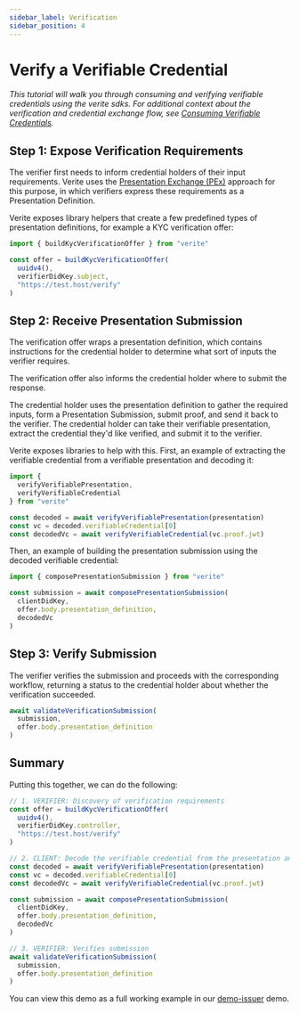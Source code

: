 ```yaml
---
sidebar_label: Verification
sidebar_position: 4
---
```


# Verify a Verifiable Credential

_This tutorial will walk you through consuming and verifying verifiable credentials using the verite sdks. For additional context about the verification and credential exchange flow, see [Consuming Verifiable Credentials](/patterns/verification-flow.md)._

## Step 1: Expose Verification Requirements

The verifier first needs to inform credential holders of their input requirements. Verite uses the [Presentation Exchange (PEx)](https://identity.foundation/presentation-exchange/) approach for this purpose, in which verifiers express these requirements as a Presentation Definition.

Verite exposes library helpers that create a few predefined types of presentation definitions, for example a KYC verification offer:

```ts
import { buildKycVerificationOffer } from "verite"

const offer = buildKycVerificationOffer(
  uuidv4(),
  verifierDidKey.subject,
  "https://test.host/verify"
)
```

## Step 2: Receive Presentation Submission

The verification offer wraps a presentation definition, which contains instructions for the credential holder to determine what sort of inputs the verifier requires.

The verification offer also informs the credential holder where to submit the response.

The credential holder uses the presentation definition to gather the required inputs, form a Presentation Submission, submit proof, and send it back to the verifier. The credential holder can take their verifiable presentation, extract the credential they'd like verified, and submit it to the verifier.

Verite exposes libraries to help with this. First, an example of extracting the verifiable credential from a verifiable presentation and decoding it:

```ts
import {
  verifyVerifiablePresentation,
  verifyVerifiableCredential
} from "verite"

const decoded = await verifyVerifiablePresentation(presentation)
const vc = decoded.verifiableCredential[0]
const decodedVc = await verifyVerifiableCredential(vc.proof.jwt)
```

Then, an example of building the presentation submission using the decoded verifiable credential:

```ts
import { composePresentationSubmission } from "verite"

const submission = await composePresentationSubmission(
  clientDidKey,
  offer.body.presentation_definition,
  decodedVc
)
```

## Step 3: Verify Submission

The verifier verifies the submission and proceeds with the corresponding workflow, returning a status to the credential holder about whether the verification succeeded.

```ts
await validateVerificationSubmission(
  submission,
  offer.body.presentation_definition
)
```

## Summary

Putting this together, we can do the following:

```ts
// 1. VERIFIER: Discovery of verification requirements
const offer = buildKycVerificationOffer(
  uuidv4(),
  verifierDidKey.controller,
  "https://test.host/verify"
)

// 2. CLIENT: Decode the verifiable credential from the presentation and create verification submission (wraps a presentation submission)
const decoded = await verifyVerifiablePresentation(presentation)
const vc = decoded.verifiableCredential[0]
const decodedVc = await verifyVerifiableCredential(vc.proof.jwt)

const submission = await composePresentationSubmission(
  clientDidKey,
  offer.body.presentation_definition,
  decodedVc
)

// 3. VERIFIER: Verifies submission
await validateVerificationSubmission(
  submission,
  offer.body.presentation_definition
)
```

You can view this demo as a full working example in our [demo-issuer](https://github.com/centrehq/verite/tree/main/packages/demo-verifier) demo.
